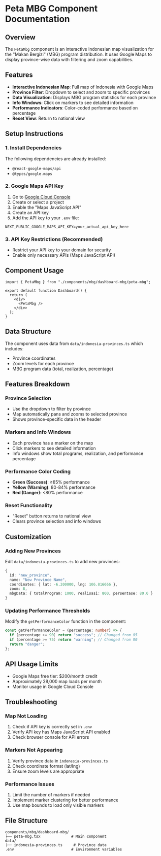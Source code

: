 # Peta MBG Component Documentation

## Overview

The `PetaMbg` component is an interactive Indonesian map visualization for the "Makan Bergizi" (MBG) program distribution. It uses Google Maps to display province-wise data with filtering and zoom capabilities.

## Features

- **Interactive Indonesian Map**: Full map of Indonesia with Google Maps
- **Province Filter**: Dropdown to select and zoom to specific provinces
- **Data Visualization**: Displays MBG program statistics for each province
- **Info Windows**: Click on markers to see detailed information
- **Performance Indicators**: Color-coded performance based on percentage
- **Reset View**: Return to national view

## Setup Instructions

### 1. Install Dependencies

The following dependencies are already installed:

- `@react-google-maps/api`
- `@types/google.maps`

### 2. Google Maps API Key

1. Go to [Google Cloud Console](https://console.cloud.google.com/)
2. Create or select a project
3. Enable the "Maps JavaScript API"
4. Create an API key
5. Add the API key to your `.env` file:

```
NEXT_PUBLIC_GOOGLE_MAPS_API_KEY=your_actual_api_key_here
```

### 3. API Key Restrictions (Recommended)

- Restrict your API key to your domain for security
- Enable only necessary APIs (Maps JavaScript API)

## Component Usage

```tsx
import { PetaMbg } from "./components/mbg/dashboard-mbg/peta-mbg";

export default function Dashboard() {
  return (
    <div>
      <PetaMbg />
    </div>
  );
}
```

## Data Structure

The component uses data from `data/indonesia-provinces.ts` which includes:

- Province coordinates
- Zoom levels for each province
- MBG program data (total, realization, percentage)

## Features Breakdown

### Province Selection

- Use the dropdown to filter by province
- Map automatically pans and zooms to selected province
- Shows province-specific data in the header

### Markers and Info Windows

- Each province has a marker on the map
- Click markers to see detailed information
- Info windows show total programs, realization, and performance percentage

### Performance Color Coding

- **Green (Success)**: ≥85% performance
- **Yellow (Warning)**: 80-84% performance
- **Red (Danger)**: <80% performance

### Reset Functionality

- "Reset" button returns to national view
- Clears province selection and info windows

## Customization

### Adding New Provinces

Edit `data/indonesia-provinces.ts` to add new provinces:

```typescript
{
  id: "new_province",
  name: "New Province Name",
  coordinates: { lat: -6.200000, lng: 106.816666 },
  zoom: 8,
  mbgData: { totalProgram: 1000, realisasi: 800, persentase: 80.0 }
}
```

### Updating Performance Thresholds

Modify the `getPerformanceColor` function in the component:

```typescript
const getPerformanceColor = (percentage: number) => {
  if (percentage >= 90) return "success"; // Changed from 85
  if (percentage >= 75) return "warning"; // Changed from 80
  return "danger";
};
```

## API Usage Limits

- Google Maps free tier: $200/month credit
- Approximately 28,000 map loads per month
- Monitor usage in Google Cloud Console

## Troubleshooting

### Map Not Loading

1. Check if API key is correctly set in `.env`
2. Verify API key has Maps JavaScript API enabled
3. Check browser console for API errors

### Markers Not Appearing

1. Verify province data in `indonesia-provinces.ts`
2. Check coordinate format (lat/lng)
3. Ensure zoom levels are appropriate

### Performance Issues

1. Limit the number of markers if needed
2. Implement marker clustering for better performance
3. Use map bounds to load only visible markers

## File Structure

```
components/mbg/dashboard-mbg/
├── peta-mbg.tsx              # Main component
data/
├── indonesia-provinces.ts     # Province data
.env                          # Environment variables
```
